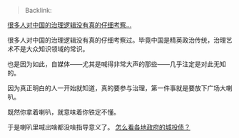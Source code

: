 > Backlink: 

[很多人对中国的治理逻辑没有真的仔细考察…](https://www.zhihu.com/pin/1742581872356626432)

很多人对中国的治理逻辑没有真的仔细考察过。毕竟中国是精英政治传统，治理艺术不是大众知识领域的常识。

也是因为如此，自媒体——尤其是喊得非常大声的那些——几乎注定是对此无知的。

因为真正明白的人一开始就知道，真的要参与治理，第一件事就是要放下广场大喇叭。

既然你拿着喇叭，就意味着你铁定不懂。

于是喇叭里喊出啥都没啥指导意义了。
[怎么看各地政府的城投债？](https://www.zhihu.com/question/624685219/answer/3399596025)
